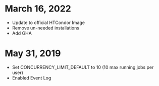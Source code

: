# March 16, 2022
* Update to official HTCondor Image
* Remove un-needed installations
* Add GHA

# May 31, 2019
* Set CONCURRENCY_LIMIT_DEFAULT to 10 (10 max running jobs per user)
* Enabled Event Log
